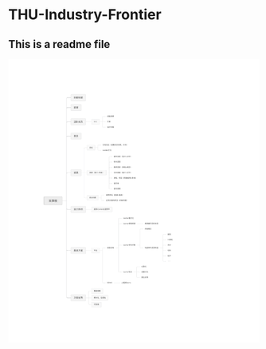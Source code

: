 # THU-Industry-Frontier
## This is a readme file
 ![](https://github.com/THU-Industry-Frontier-Group3/THU-Industry-Frontier/blob/master/产业报告框图_零散组.png)
